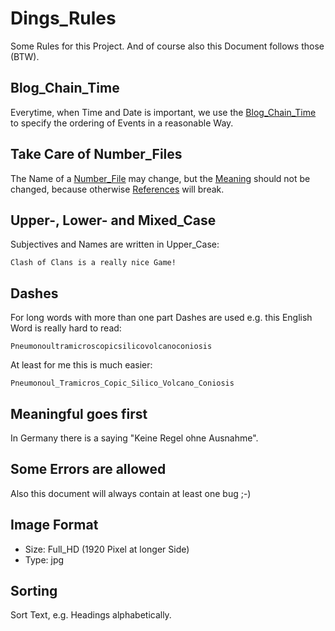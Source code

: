 # Dings_Rules

Some Rules for this Project. And of course also this Document follows those (BTW).

## Blog_Chain_Time

Everytime, when Time and Date is important, we use the [Blog_Chain_Time](1000001.md) to specify the ordering of Events in a reasonable Way. 

## Take Care of Number_Files <a id="1000"/>

The Name of a [Number_File](300000010.md) may change, but the [Meaning](60002.md) should not be changed, because otherwise [References](60039.md) will break.

## Upper-, Lower- and Mixed_Case

Subjectives and Names are written in Upper_Case:

```
Clash of Clans is a really nice Game!
```
## Dashes

For long words with more than one part Dashes are used e.g. this English Word is really hard to read:

```
Pneumonoultramicroscopicsilicovolcanoconiosis
```

At least for me this is much easier:

```
Pneumonoul_Tramicros_Copic_Silico_Volcano_Coniosis
```

## Meaningful goes first

In Germany there is a saying "Keine Regel ohne Ausnahme".

## Some Errors are allowed <a id="1001"/>

Also this document will always contain at least one bug ;-)

## Image Format

- Size: Full_HD (1920 Pixel at longer Side)
- Type: jpg

## Sorting

Sort Text, e.g. Headings alphabetically.
